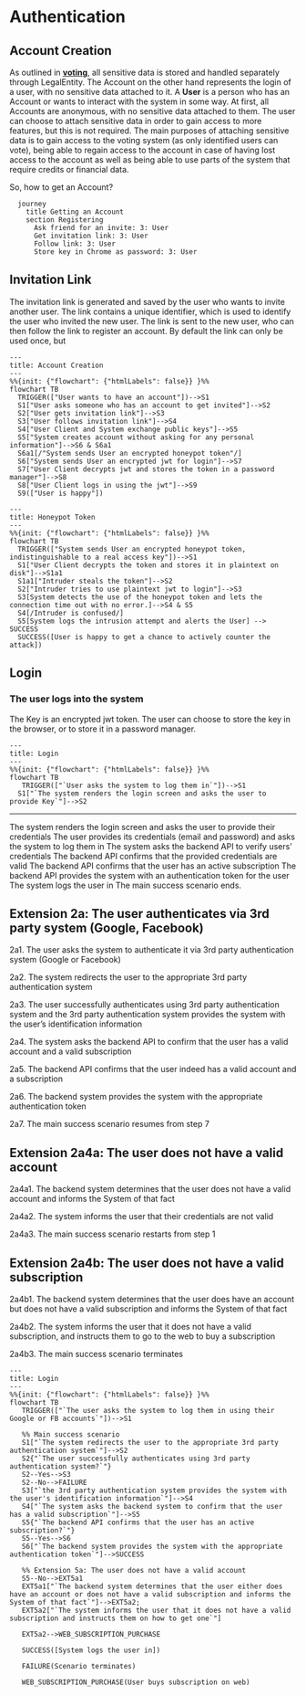 # Authentication

## Account Creation
As outlined in [**voting**](https://github.com/TetraPlex-org/basics/blob/main/Documentation/technical/voting.md), all sensitive data is stored and handled separately through LegalEntity. The Account on the other hand represents the login of a user, with no sensitive data attached to it. A **User** is a person who has an Account or wants to interact with the system in some way.
At first, all Accounts are anonymous, with no sensitive data attached to them. The user can choose to attach sensitive data in order to gain access to more features, but this is not required. The main purposes of attaching sensitive data is to gain access to the voting system (as only identified users can vote), being able to regain access to the account in case of having lost access to the account as well as being able to use parts of the system that require credits or financial data.

So, how to get an Account?



```mermaid
  journey
    title Getting an Account
    section Registering
      Ask friend for an invite: 3: User
      Get invitation link: 3: User
      Follow link: 3: User
      Store key in Chrome as password: 3: User
```

## Invitation Link
The invitation link is generated and saved by the user who wants to invite another user. The link contains a unique identifier, which is used to identify the user who invited the new user. The link is sent to the new user, who can then follow the link to register an account. By default the link can only be used once, but

```mermaid
---
title: Account Creation
---
%%{init: {"flowchart": {"htmlLabels": false}} }%%
flowchart TB
  TRIGGER(["User wants to have an account"])-->S1
  S1["User asks someone who has an account to get invited"]-->S2
  S2["User gets invitation link"]-->S3
  S3["User follows invitation link"]-->S4
  S4["User Client and System exchange public keys"]-->S5
  S5["System creates account without asking for any personal information"]-->S6 & S6a1
  S6a1[/"System sends User an encrypted honeypot token"/]
  S6["System sends User an encrypted jwt for login"]-->S7
  S7["User Client decrypts jwt and stores the token in a password manager"]-->S8
  S8["User Client logs in using the jwt"]-->S9
  S9(["User is happy"])

```

```mermaid
---
title: Honeypot Token
---
%%{init: {"flowchart": {"htmlLabels": false}} }%%
flowchart TB
  TRIGGER(["System sends User an encrypted honeypot token, indistinguishable to a real access key"])-->S1
  S1["User Client decrypts the token and stores it in plaintext on disk"]-->S1a1
  S1a1["Intruder steals the token"]-->S2
  S2["Intruder tries to use plaintext jwt to login"]-->S3
  S3[System detects the use of the honeypot token and lets the connection time out with no error.]-->S4 & S5
  S4[/Intruder is confused/]
  S5[System logs the intrusion attempt and alerts the User] --> SUCCESS
  SUCCESS([User is happy to get a chance to actively counter the attack])

```

## Login

### The user logs into the system

The Key is an encrypted jwt token. The user can choose to store the key in the browser, or to store it in a password manager.

```mermaid
---
title: Login
---
%%{init: {"flowchart": {"htmlLabels": false}} }%%
flowchart TB
   TRIGGER(["`User asks the system to log them in`"])-->S1
  S1["`The system renders the login screen and asks the user to provide Key`"]-->S2

```

---

The system renders the login screen and asks the user to provide their credentials
The user provides its credentials (email and password) and asks the system to log them in
The system asks the backend API to verify users’ credentials
The backend API confirms that the provided credentials are valid
The backend API confirms that the user has an active subscription
The backend API provides the system with an authentication token for the user
The system logs the user in
The main success scenario ends.

Extension 2a: The user authenticates via 3rd party system (Google, Facebook)
---
2a1. The user asks the system to authenticate it via 3rd party authentication system (Google or Facebook)

2a2. The system redirects the user to the appropriate 3rd party authentication system

2a3. The user successfully authenticates using 3rd party authentication system and the 3rd party authentication system provides the system with the user’s identification information

2a4. The system asks the backend API to confirm that the user has a valid account and a valid subscription

2a5. The backend API confirms that the user indeed has a valid account and a subscription

2a6. The backend system provides the system with the appropriate authentication token

2a7. The main success scenario resumes from step 7

Extension 2a4a: The user does not have a valid account
---

2a4a1. The backend system determines that the user does not have a valid account and informs the System of that fact

2a4a2. The system informs the user that their credentials are not valid

2a4a3. The main success scenario restarts from step 1

Extension 2a4b: The user does not have a valid subscription
---

2a4b1. The backend system determines that the user does have an account but does not have a valid subscription and informs the System of that fact

2a4b2. The system informs the user that it does not have a valid subscription, and instructs them to go to the web to buy a subscription

2a4b3. The main success scenario terminates


```mermaid
---
title: Login
---
%%{init: {"flowchart": {"htmlLabels": false}} }%%
flowchart TB
   TRIGGER(["`The user asks the system to log them in using their Google or FB accounts`"])-->S1

   %% Main success scenario
   S1["`The system redirects the user to the appropriate 3rd party authentication system`"]-->S2
   S2{"`The user successfully authenticates using 3rd party authentication system?`"}
   S2--Yes-->S3
   S2--No-->FAILURE
   S3["`the 3rd party authentication system provides the system with the user's identification information`"]-->S4
   S4["`The system asks the backend system to confirm that the user has a valid subscription`"]-->S5
   S5{"`The backend API confirms that the user has an active subscription?`"}
   S5--Yes-->S6
   S6["`The backend system provides the system with the appropriate authentication token`"]-->SUCCESS

   %% Extension 5a: The user does not have a valid account
   S5--No-->EXT5a1
   EXT5a1["`The backend system determines that the user either does have an account or does not have a valid subscription and informs the System of that fact`"]-->EXT5a2;
   EXT5a2["`The system informs the user that it does not have a valid subscription and instructs them on how to get one`"]

   EXT5a2-->WEB_SUBSCRIPTION_PURCHASE

   SUCCESS([System logs the user in])

   FAILURE(Scenario terminates)

   WEB_SUBSCRIPTION_PURCHASE(User buys subscription on web)
```
